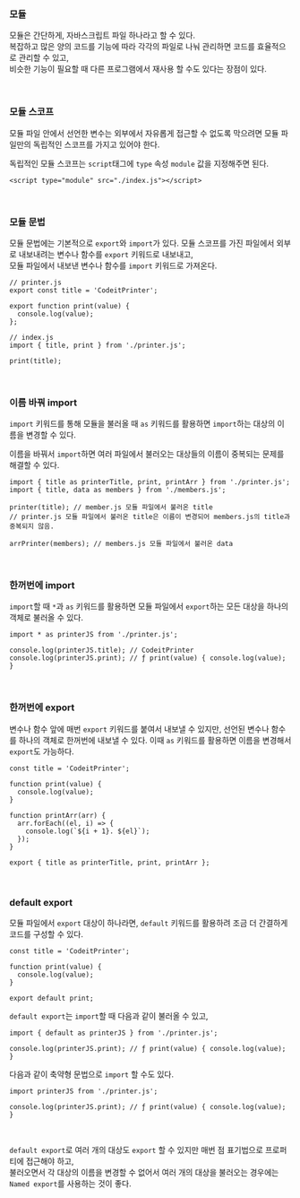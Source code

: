 ### 모듈

모듈은 간단하게, 자바스크립트 파일 하나라고 할 수 있다.<br>
복잡하고 많은 양의 코드를 기능에 따라 각각의 파일로 나눠 관리하면 코드를 효율적으로 관리할 수 있고,<br>
비슷한 기능이 필요할 때 다른 프로그램에서 재사용 할 수도 있다는 장점이 있다.

<br>

### 모듈 스코프

모듈 파일 안에서 선언한 변수는 외부에서 자유롭게 접근할 수 없도록 막으려면 모듈 파일만의 독립적인 스코프를 가지고 있어야 한다.

독립적인 모듈 스코프는 `script`태그에 `type` 속성 `module` 값을 지정해주면 된다.

```
<script type="module" src="./index.js"></script>
```

<br>

### 모듈 문법

모듈 문법에는 기본적으로 `export`와 `import`가 있다.
모듈 스코프를 가진 파일에서 외부로 내보내려는 변수나 함수를 `export` 키워드로 내보내고,<br>
모듈 파일에서 내보낸 변수나 함수를 `import` 키워드로 가져온다.

```
// printer.js
export const title = 'CodeitPrinter';

export function print(value) {
  console.log(value);
};
```

```
// index.js
import { title, print } from './printer.js';

print(title);
```

<br>

### 이름 바꿔 import

`import` 키워드를 통해 모듈을 불러올 때 `as` 키워드를 활용하면 `import`하는 대상의 이름을 변경할 수 있다.

이름을 바꿔서 `import`하면 여러 파일에서 불러오는 대상들의 이름이 중복되는 문제를 해결할 수 있다.

```
import { title as printerTitle, print, printArr } from './printer.js';
import { title, data as members } from './members.js';

printer(title); // member.js 모듈 파일에서 불러온 title
// printer.js 모듈 파일에서 불러온 title은 이름이 변경되어 members.js의 title과 중복되지 않음.

arrPrinter(members); // members.js 모듈 파일에서 불러온 data
```

<br>

### 한꺼번에 import

`import`할 때 `*`과 `as` 키워드를 활용하면 모듈 파일에서 `export`하는 모든 대상을 하나의 객체로 불러올 수 있다.

```
import * as printerJS from './printer.js';

console.log(printerJS.title); // CodeitPrinter
console.log(printerJS.print); // ƒ print(value) { console.log(value); }
```

<br>

### 한꺼번에 export

변수나 함수 앞에 매번 `export` 키워드를 붙여서 내보낼 수 있지만, 선언된 변수나 함수를 하나의 객체로 한꺼번에 내보낼 수 있다.
이때 `as` 키워드를 활용하면 이름을 변경해서 `export`도 가능하다.

```
const title = 'CodeitPrinter';

function print(value) {
  console.log(value);
}

function printArr(arr) {
  arr.forEach((el, i) => {
    console.log(`${i + 1}. ${el}`);
  });
}

export { title as printerTitle, print, printArr };
```

<br>

### default export

모듈 파일에서 `export` 대상이 하나라면, `default` 키워드를 활용하려 조금 더 간결하게 코드를 구성할 수 있다.

```
const title = 'CodeitPrinter';

function print(value) {
  console.log(value);
}

export default print;
```

`default export`는 `import`할 때 다음과 같이 불러올 수 있고,

```
import { default as printerJS } from './printer.js';

console.log(printerJS.print); // ƒ print(value) { console.log(value); }
```

다음과 같이 축약형 문법으로 `import` 할 수도 있다.

```
import printerJS from './printer.js';

console.log(printerJS.print); // ƒ print(value) { console.log(value); }
```

<br>

`default export`로 여러 개의 대상도 `export` 할 수 있지만 매번 점 표기법으로 프로퍼티에 접근해야 하고,<br>
불러오면서 각 대상의 이름을 변경할 수 없어서 여러 개의 대상을 불러오는 경우에는 `Named export`를 사용하는 것이 좋다.